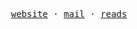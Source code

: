 

  
<!-- ### Hi 🤙 &nbsp; &nbsp; &nbsp;  -->

<!-- [![Website Badge](http://img.shields.io/badge/Website-3b5998?style=flat-square&logo=google-chrome&logoColor=white&link=https://o-henry.github.io/)](https://o-henry.github.io/)
[![Gmail Badge](https://img.shields.io/badge/Gmail-72383E?style=flat-square&logo=Gmail&logoColor=white&link=mailto:c.henry.9209@gmail.com)](mailto:c.henry.9209@gmail.com)
 -->
<!-- #### Talking about Personal Stuffs:
- 🚀 I’m currently learning Rust & Algorithms on [baekjoon](https://solved.ac/profile/o_henry) -->
<!--
**o-henry/o-henry** is a ✨ _special_ ✨ repository because its `README.md` (this file) appears on your GitHub profile.

Here are some ideas to get you started:

- 🔭 I’m currently working on ...
- 🌱 I’m currently learning ...
- 👯 I’m looking to collaborate on ...
- 🤔 I’m looking for help with ...
- 💬 Ask me about ...
- 📫 How to reach me: ...
- 😄 Pronouns: ...
- ⚡ Fun fact: ...
-->

<!-- ![slide_33](https://user-images.githubusercontent.com/48753593/87267415-99d98f80-c502-11ea-96b6-c92bac9407bc.jpg) -->

<!-- <div align="center"> -->



<!-- </div> -->
<!--  
<div>

[![Top Langs](https://github-readme-stats.vercel.app/api/top-langs/?username=o-henry&exclude_repo=untitled,react-webpack-redux-test,redux-rtk-post,react-test-prac,redux-saga-json,redux-tdd-prac,redux-reference-example,react-compound-prac,react-test-app,react-task-tpirates,book-refactoring,react-webpack-basic-prac,portfolio_channing,professional-ts_frontmasters,movie_app,react-css-prac,SSR_Prac,Todo_app,backup_theme,prac_mobx_by_velopert,mapbox_gljs,session-redis,google_map_api,henry_portfolio,react_hooks,react_router_dom,location_service_client,Koa_server,Passport_Prac,Practice,mongoose_RESTful_API,gatsby-aenglee,gatsby-gitbook-aenglee,im14-2019-07-toy-problems,im14-hiring-assessments,im14-2019-07-self-assessments-02,im14-2019-07-self-assessments-01,im-sprints-shortly-express,im14-2019-07-self-assessments-04,im-sprint-database,im-sprint-article_collector,im14-2019-07-promise,im14-2019-07-chatterbox-server,im14-2019-07-mini-server,im14-2019-07-self-assessments-03,im14-2019-08-recast.ly,im14-2019-07-chatterbox-client,im14-2019-07-subclass-dance-party,im14-2019-07-datastructure,PRE-SA2-32,PRE-SA1-32,Blinker-server,Blinker-client,carrotMarket,Insta_Crawling,henry-algorithms,prac_socketIO,react-mongo-express-node,Papaya_landing_Page,apollo-2020,node_bird,papaya_web,henry-book,LocalServer,react-app-place,beforeBlog,react-graphql-prac,d3.js,functional-programming,private_test,react-app-place-server,o-henry.github.io,drag,block,react-electron-highlight,react-app-game-blinker&hide=html,css,scss&layout=compact&hide_title=true&border_radisu=5&langs_count=4)](https://github.com/anuraghazra/github-readme-stats)

</div> -->

<p align="center">
  <samp>
    <a href="https://o-henry.github.io">website</a> ·
    <a href="mailto:c.henry.9209@gmail.com">mail</a> ·
    <a href="https://lee-note.notion.site/82a3ac3053a9457b9f1a4e1b3d7baedc?v=309c49777f2d4ddd81248e3a03324f7a">reads</a>
  </samp>
</p>

